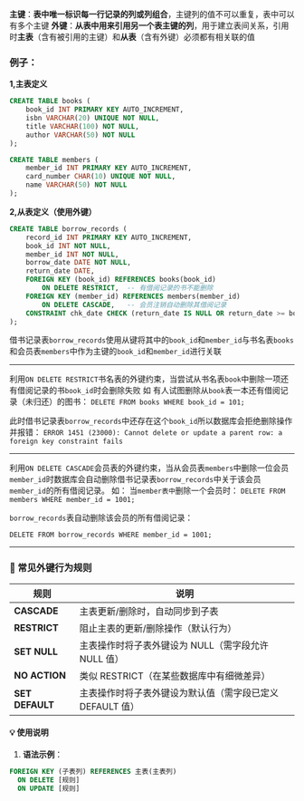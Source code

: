 **主键**：**表中唯一标识每一行记录的列或列组合**，主键列的值不可以重复，表中可以有多个主键
**外键**：**从表中用来引用另一个表主键的列**，用于建立表间关系，引用时**主表**（含有被引用的主键）和**从表**（含有外键）必须都有相关联的值

### 例子：

**1,主表定义**
```sql
CREATE TABLE books (
    book_id INT PRIMARY KEY AUTO_INCREMENT,
    isbn VARCHAR(20) UNIQUE NOT NULL,
    title VARCHAR(100) NOT NULL,
    author VARCHAR(50) NOT NULL
);

CREATE TABLE members (
    member_id INT PRIMARY KEY AUTO_INCREMENT,
    card_number CHAR(10) UNIQUE NOT NULL,
    name VARCHAR(50) NOT NULL
);

```
**2,从表定义（使用外键）**
```sql
CREATE TABLE borrow_records (
    record_id INT PRIMARY KEY AUTO_INCREMENT,
    book_id INT NOT NULL,
    member_id INT NOT NULL,
    borrow_date DATE NOT NULL,
    return_date DATE,
    FOREIGN KEY (book_id) REFERENCES books(book_id)
        ON DELETE RESTRICT,  -- 有借阅记录的书不能删除
    FOREIGN KEY (member_id) REFERENCES members(member_id)
        ON DELETE CASCADE,   -- 会员注销自动删除其借阅记录
    CONSTRAINT chk_date CHECK (return_date IS NULL OR return_date >= borrow_date) 
);
```
借书记录表`borrow_records`使用从键将其中的`book_id`和`member_id`与书名表`books`和会员表`members`中作为主键的`book_id`和`member_id`进行关联

----------------------------
利用`ON DELETE RESTRICT`书名表的外键约束，当尝试从书名表`book`中删除一项还有借阅记录的书`book_id`时会删除失败
如
有人试图删除从`book`表一本还有借阅记录（未归还）的图书：
`DELETE FROM books WHERE book_id = 101;`

此时借书记录表`borrow_records`中还存在这个`book_id`所以数据库会拒绝删除操作并报错：
`ERROR 1451 (23000): Cannot delete or update a parent row: a foreign key constraint fails`

---------------------
利用`ON DELETE CASCADE`会员表的外键约束，当从会员表`members`中删除一位会员`member_id`时数据库会自动删除借书记录表`borrow_records`中关于该会员`member_id`的所有借阅记录。
如：
当`member表中`删除一个会员时：
`DELETE FROM members WHERE member_id = 1001;`

`borrow_records`表自动删除该会员的所有借阅记录：

`DELETE FROM borrow_records WHERE member_id = 1001;`

--------------------


### 📌 常见外键行为规则

| 规则            | 说明                                                      |
| --------------- | --------------------------------------------------------- |
| **CASCADE**     | 主表更新/删除时，自动同步到子表                           |
| **RESTRICT**    | 阻止主表的更新/删除操作（默认行为）                       |
| **SET NULL**    | 主表操作时将子表外键设为 NULL（需字段允许 NULL 值）       |
| **NO ACTION**   | 类似 RESTRICT（在某些数据库中有细微差异）                 |
| **SET DEFAULT** | 主表操作时将子表外键设为默认值（需字段已定义 DEFAULT 值） |

#### 💡 使用说明

1. **语法示例**：
```sql
FOREIGN KEY (子表列) REFERENCES 主表(主表列)
  ON DELETE [规则]
  ON UPDATE [规则]